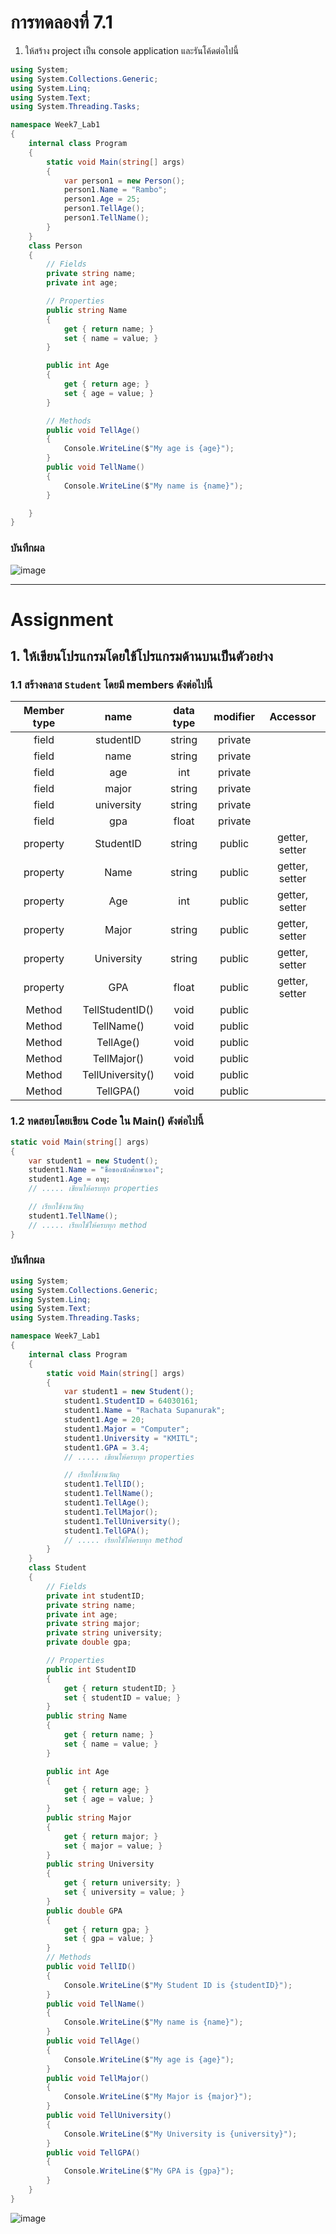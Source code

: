 # การทดลองที่ 7.1

1. ให้สร้าง project เป็น console application และรันโค้ดต่อไปนี้

``` c#
using System;
using System.Collections.Generic;
using System.Linq;
using System.Text;
using System.Threading.Tasks;

namespace Week7_Lab1
{
    internal class Program
    {
        static void Main(string[] args)
        {
            var person1 = new Person();
            person1.Name = "Rambo";
            person1.Age = 25;
            person1.TellAge();
            person1.TellName();
        }
    }
    class Person
    { 
        // Fields
        private string name;
        private int age;

        // Properties
        public string Name
        {
            get { return name; }
            set { name = value; }
        }

        public int Age
        {
            get { return age; }
            set { age = value; }
        }

        // Methods
        public void TellAge()
        {
            Console.WriteLine($"My age is {age}");
        }
        public void TellName()
        {
            Console.WriteLine($"My name is {name}");
        }

    }
}

```


### บันทึกผล

![image](https://user-images.githubusercontent.com/115066261/229278035-dc6ebe73-785b-4f8f-8656-2bf641397362.png)

---

# Assignment
## 1. ให้เขียนโปรแกรมโดยใช้โปรแกรมด้านบนเป็นตัวอย่าง 

### 1.1 สร้างคลาส `Student` โดยมี members ดังต่อไปนี้


|Member type|     name   |data type|modifier | Accessor |
|:---------:|:----------:|:-------:|:-------:|:--------:|
|field      | studentID  | string  | private |          |
|field      | name       | string  | private |          |
|field      | age        | int     | private |          |
|field      | major      | string  | private |          |
|field      | university     | string  | private |          |
|field      | gpa        | float   | private |          |
|property   | StudentID  | string  | public  | getter, setter |
|property   | Name       | string  | public  | getter, setter |
|property   | Age        | int     | public  | getter, setter |
|property   | Major      | string  | public  | getter, setter |
|property   | University     | string  | public  | getter, setter |
|property   | GPA        | float   | public  | getter, setter |
|Method     | TellStudentID()     | void    | public  | |
|Method     | TellName()     | void    | public  | |
|Method     | TellAge()     | void    | public  | |
|Method     | TellMajor()     | void    | public  | |
|Method     | TellUniversity()     | void    | public  | |
|Method     | TellGPA()     | void    | public  | |


### 1.2  ทดสอบโดยเขียน Code ใน Main() ดังต่อไปนี้

```cs
static void Main(string[] args)
{
    var student1 = new Student();
    student1.Name = "ชื่อของนักศึกษาเอง";
    student1.Age = อายุ;
    // ..... เขียนให้ครบทุก properties

    // เรียกใช้งานวัตถุ
    student1.TellName();
    // ..... เรียกใช้ให้ครบทุก method
}
```

### บันทึกผล

```cs
using System;
using System.Collections.Generic;
using System.Linq;
using System.Text;
using System.Threading.Tasks;

namespace Week7_Lab1
{
    internal class Program
    {
        static void Main(string[] args)
        {
            var student1 = new Student();
            student1.StudentID = 64030161;
            student1.Name = "Rachata Supanurak";
            student1.Age = 20;
            student1.Major = "Computer";
            student1.University = "KMITL";
            student1.GPA = 3.4;
            // ..... เขียนให้ครบทุก properties

            // เรียกใช้งานวัตถุ
            student1.TellID();
            student1.TellName();
            student1.TellAge();
            student1.TellMajor();
            student1.TellUniversity();
            student1.TellGPA();
            // ..... เรียกใช้ให้ครบทุก method
        }
    }
    class Student
    {
        // Fields
        private int studentID;
        private string name;
        private int age;
        private string major;
        private string university;
        private double gpa;

        // Properties
        public int StudentID
        {
            get { return studentID; }
            set { studentID = value; }
        }
        public string Name
        {
            get { return name; }
            set { name = value; }
        }

        public int Age
        {
            get { return age; }
            set { age = value; }
        }
        public string Major
        {
            get { return major; }
            set { major = value; }
        }
        public string University
        {
            get { return university; }
            set { university = value; }
        }
        public double GPA
        {
            get { return gpa; }
            set { gpa = value; }
        }
        // Methods
        public void TellID()
        {
            Console.WriteLine($"My Student ID is {studentID}");
        }
        public void TellName()
        {
            Console.WriteLine($"My name is {name}");
        }
        public void TellAge()
        {
            Console.WriteLine($"My age is {age}");
        }
        public void TellMajor()
        {
            Console.WriteLine($"My Major is {major}");
        }
        public void TellUniversity()
        {
            Console.WriteLine($"My University is {university}");
        }
        public void TellGPA()
        {
            Console.WriteLine($"My GPA is {gpa}");
        }
    }
}

```

![image](https://user-images.githubusercontent.com/115066261/229278926-57588af7-889c-4b03-986f-06b344365f67.png)
